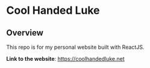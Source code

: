 # Cool Handed Luke
## Overview
This repo is for my personal website built with ReactJS. 

**Link to the website**: https://coolhandedluke.net 